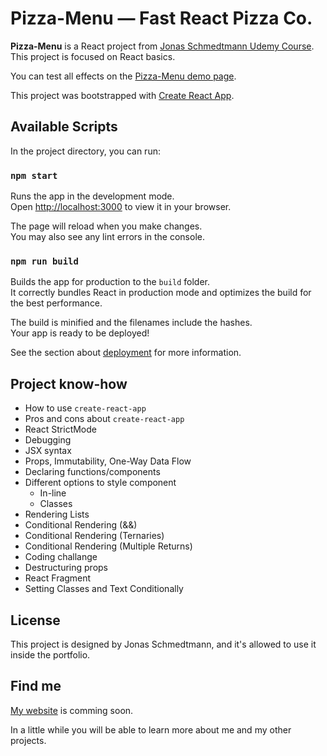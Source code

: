 # Pizza-Menu — Fast React Pizza Co.

**Pizza-Menu** is a React project from [Jonas Schmedtmann Udemy Course](https://www.udemy.com/course/the-ultimate-react-course).
This project is focused on React basics.

You can test all effects on the [Pizza-Menu demo page](https://luk-marshal-pizza-menu.netlify.app).

This project was bootstrapped with [Create React App](https://github.com/facebook/create-react-app).

## Available Scripts

In the project directory, you can run:

### `npm start`

Runs the app in the development mode.\
Open [http://localhost:3000](http://localhost:3000) to view it in your browser.

The page will reload when you make changes.\
You may also see any lint errors in the console.

### `npm run build`

Builds the app for production to the `build` folder.\
It correctly bundles React in production mode and optimizes the build for the best performance.

The build is minified and the filenames include the hashes.\
Your app is ready to be deployed!

See the section about [deployment](https://facebook.github.io/create-react-app/docs/deployment) for more information.

## Project know-how

- How to use `create-react-app`
- Pros and cons about `create-react-app`
- React StrictMode
- Debugging
- JSX syntax
- Props, Immutability, One-Way Data Flow
- Declaring functions/components
- Different options to style component
  - In-line
  - Classes
- Rendering Lists
- Conditional Rendering (&&)
- Conditional Rendering (Ternaries)
- Conditional Rendering (Multiple Returns)
- Coding challange
- Destructuring props
- React Fragment
- Setting Classes and Text Conditionally

## License

This project is designed by Jonas Schmedtmann, and it's allowed to use it inside the portfolio.

## Find me

[My website](http://luk-marshal.github.io/) is comming soon.

In a little while you will be able to learn more about me and my other projects.
